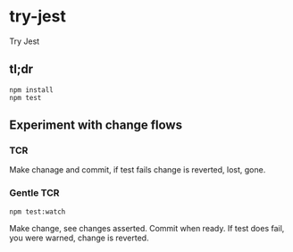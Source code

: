 # try-jest

Try Jest

## tl;dr

    npm install
    npm test

## Experiment with change flows

### TCR

Make chanage and commit, if test fails change is reverted, lost, gone.

### Gentle TCR

    npm test:watch

Make change, see changes asserted. Commit when ready. If test does fail, you
were warned, change is reverted. 

